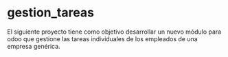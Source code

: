# gestion_tareas
El siguiente proyecto tiene como objetivo desarrollar un nuevo módulo para odoo que gestione las tareas individuales de los empleados de una empresa genérica.

